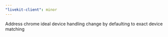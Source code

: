 ```yaml
---
"livekit-client": minor
---
```


Address chrome ideal device handling change by defaulting to exact device matching
